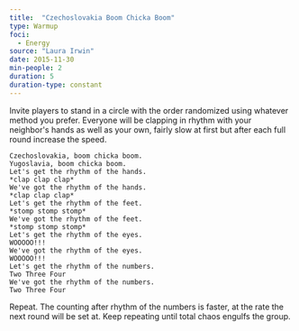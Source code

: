 ```yaml
---
title:  "Czechoslovakia Boom Chicka Boom"
type: Warmup
foci:
  - Energy
source: "Laura Irwin"
date: 2015-11-30
min-people: 2
duration: 5
duration-type: constant
---
```

Invite players to stand in a circle with the order randomized using whatever method you prefer.
Everyone will be clapping in rhythm with your neighbor's hands as well as your own, fairly slow at first but after each full round increase the speed.

    Czechoslovakia, boom chicka boom.
    Yugoslavia, boom chicka boom.
    Let's get the rhythm of the hands.
    *clap clap clap*
    We've got the rhythm of the hands.
    *clap clap clap*
    Let's get the rhythm of the feet.
    *stomp stomp stomp*
    We've got the rhythm of the feet.
    *stomp stomp stomp*
    Let's get the rhythm of the eyes.
    WOOOOO!!!
    We've got the rhythm of the eyes.
    WOOOOO!!!
    Let's get the rhythm of the numbers.
    Two Three Four
    We've got the rhythm of the numbers.
    Two Three Four

Repeat.
The counting after rhythm of the numbers is faster, at the rate the next round will be set at.
Keep repeating until total chaos engulfs the group.
